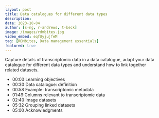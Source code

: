 ```yaml
---
layout: post
title: Data catalogues for different data types
description: 
date: 2023-10-04
author: [s-ng, r-andrews, t-beck]
image: /images/rdmbites.jpg
video_embed: eqfUyjujfeM
tag: [RDMbites, Data management essentials]
featured: true
---
```


 Capture details of transcriptomic data in a data catalogue, adapt your data catalogue for different data types and understand how to link together related datasets.

- 00:00 Learning objectives
- 00:30 Data catalogue: definition
- 00:58 Example: transcriptomic metadata
- 01:49 Columns relevant to transcriptomic data
- 02:40 Image datasets
- 05:32 Grouping linked datasets
- 05:00 Acknowledgments